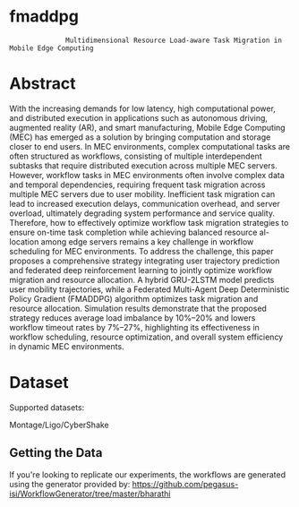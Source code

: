 # fmaddpg
                  Multidimensional Resource Load-aware Task Migration in Mobile Edge Computing 
# Abstract
With the increasing demands for low latency, high computational power, and distributed execution in applications such as autonomous driving, augmented reality (AR), and smart manufacturing, Mobile Edge Computing (MEC) has emerged as a solution by bringing computation and storage closer to end users. In MEC environments, complex computational tasks are often structured as workflows, consisting of multiple interdependent subtasks that require distributed execution across multiple MEC servers. However, workflow tasks in MEC environments often involve complex data and temporal dependencies, requiring frequent task migration across multiple MEC servers due to user mobility. Inefficient task migration can lead to increased execution delays, communication overhead, and server overload, ultimately degrading system performance and service quality. Therefore, how to effectively optimize workflow task migration strategies to ensure on-time task completion while achieving balanced resource al- location among edge servers remains a key challenge in workflow scheduling for MEC environments. To address the challenge, this paper proposes a comprehensive strategy integrating user trajectory prediction and federated deep reinforcement learning to jointly optimize workflow migration and resource allocation. A hybrid GRU-2LSTM model predicts user mobility trajectories, while a Federated Multi-Agent Deep Deterministic Policy Gradient (FMADDPG) algorithm optimizes task migration and resource allocation. Simulation results demonstrate that the proposed strategy reduces average load imbalance by 10%–20% and lowers workflow timeout rates by 7%–27%, highlighting its effectiveness in workflow scheduling, resource optimization, and overall system efficiency in dynamic MEC environments.
# Dataset
Supported datasets:

Montage/Ligo/CyberShake

## Getting the Data

If you're looking to replicate our experiments, the workflows are generated using the generator provided by:
https://github.com/pegasus-isi/WorkflowGenerator/tree/master/bharathi

